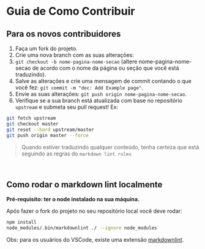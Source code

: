 # Guia de Como Contribuir

## Para os novos contribuidores

1. Faça um fork do projeto.
2. Crie uma nova branch com as suas alterações: 
3. `git checkout -b nome-pagina-nome-secao` (altere nome-pagina-nome-secao de acordo com o 
nome da página ou seção que você está traduzindo).
4. Salve as alterações e crie uma mensagem de commit contando o que você fez:
`git commit -m "doc: Add Example page"`.
5. Envie as suas alterações: `git push origin nome-pagina-nome-secao`.
6. Verifique se a sua branch está atualizada com base no repositório `upstream` e submeta seu pull request!
Ex:

```bash
git fetch upstream
git checkout master
git reset --hard upstream/master  
git push origin master --force
```

> Quando estiver traduzindo qualquer conteúdo, tenha certeza que está seguindo as regras
do `markdown lint rules`


&nbsp;

## Como rodar o markdown lint localmente

**Pré-requisito: ter o node instalado na sua máquina.**

Após fazer o fork do projeto no seu repositório local você deve rodar:

```bash
npm install
node_modules/.bin/markdownlint ./ --ignore node_modules
```

Obs: para os usuários do VSCode, existe uma extensão [markdownlint](https://marketplace.visualstudio.com/items?itemName=DavidAnson.vscode-markdownlint).
